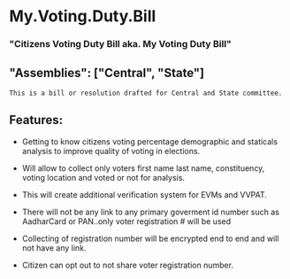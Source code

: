 # My.Voting.Duty.Bill

### "Citizens Voting Duty Bill aka. My Voting Duty Bill"
 
##  "Assemblies": ["Central", "State"]

``` This is a bill or resolution drafted for Central and State committee. ```

##  Features:
  * Getting to know citizens voting percentage demographic and staticals analysis to improve quality of voting in elections.
  
  * Will allow to collect only voters first name last name, constituency, voting location and voted or not for analysis.
  
  * This will create additional verification system for EVMs and VVPAT.
  
  * There will not be any link to any primary goverment id number such as AadharCard or PAN..only voter registration # will be used
  
  * Collecting of registration number will be encrypted end to end and will not have any link.
  
  * Citizen can opt out to not share voter registration number.
    


